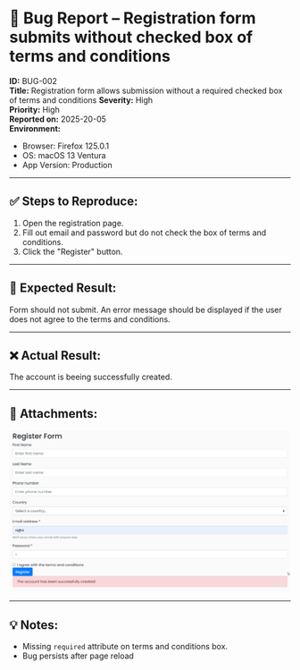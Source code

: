 # 🐞 Bug Report – Registration form submits without checked box of terms and conditions

**ID:** BUG-002  
**Title:** Registration form allows submission without a required checked box of terms and conditions
**Severity:** High  
**Priority:** High  
**Reported on:** 2025-20-05  
**Environment:**  
- Browser: Firefox 125.0.1  
- OS: macOS 13 Ventura  
- App Version: Production

---

## ✅ Steps to Reproduce:
1. Open the registration page.
2. Fill out email and password but do not check the box of terms and conditions.
3. Click the "Register" button.

---

## 🧪 Expected Result:
Form should not submit. An error message should be displayed if the user does not agree to the terms and conditions.

---

## ❌ Actual Result:
The account is beeing successfully created.


---

## 📎 Attachments:
![screenshot](../bug-reports/assets/bug-register-blank-box-submit.png)

---

## 💡 Notes:
- Missing `required` attribute on terms and conditions box.
- Bug persists after page reload